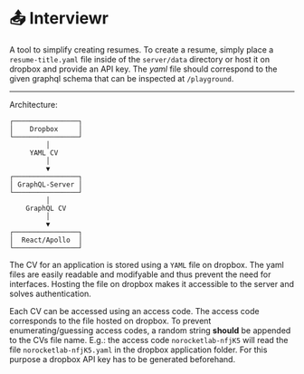# 📤 Interviewr
A tool to simplify creating resumes. To create a resume, simply place a ```resume-title.yaml``` file inside of the ```server/data``` directory or host it on dropbox and provide an API key.
The *yaml* file should correspond to the given graphql schema that can be inspected at ```/playground```.

---

Architecture:
```
┌────────────────┐
│    Dropbox     │
└────────────────┘
         │        
     YAML CV      
         │        
         ▼        
┌────────────────┐
│ GraphQL-Server │
└────────────────┘
         │        
    GraphQL CV    
         │        
         ▼        
┌────────────────┐
│  React/Apollo  │
└────────────────┘
```

The CV for an application is stored using a ```YAML``` file on dropbox. The yaml files are easily readable and modifyable and thus prevent the need for interfaces. Hosting the file on dropbox makes it accessible to the server and solves authentication.

Each CV can be accessed using an access code. The access code corresponds to the file hosted on dropbox. To prevent enumerating/guessing access codes, a random string **should** be appended to the CVs file name. E.g.: the access code ```norocketlab-nfjK5``` will read the file ```norocketlab-nfjK5.yaml``` in the dropbox application folder. For this purpose a dropbox API key has to be generated beforehand.

